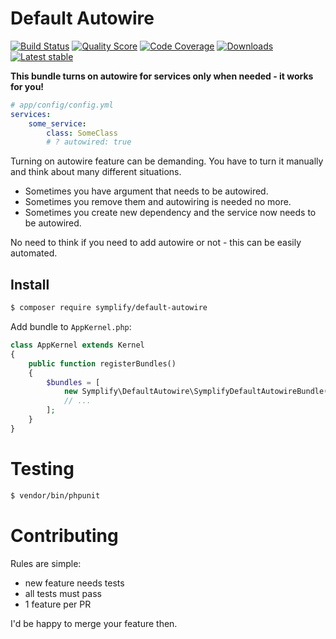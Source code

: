 # Default Autowire

[![Build Status](https://img.shields.io/travis/Symplify/DefaultAutowire.svg?style=flat-square)](https://travis-ci.org/Symplify/DefaultAutowire)
[![Quality Score](https://img.shields.io/scrutinizer/g/Symplify/DefaultAutowire.svg?style=flat-square)](https://scrutinizer-ci.com/g/Symplify/DefaultAutowire)
[![Code Coverage](https://img.shields.io/scrutinizer/coverage/g/Symplify/DefaultAutowire.svg?style=flat-square)](https://scrutinizer-ci.com/g/Symplify/DefaultAutowire)
[![Downloads](https://img.shields.io/packagist/dt/symplify/default-autowire.svg?style=flat-square)](https://packagist.org/packages/symplify/default-autowire)
[![Latest stable](https://img.shields.io/packagist/v/symplify/default-autowire.svg?style=flat-square)](https://packagist.org/packages/symplify/default-autowire)

**This bundle turns on autowire for services only when needed - it works for you!**

```yaml
# app/config/config.yml
services:
    some_service:
        class: SomeClass
        # ? autowired: true 
```

Turning on autowire feature can be demanding. You have to turn it manually and think about many different situations.

- Sometimes you have argument that needs to be autowired.
- Sometimes you remove them and autowiring is needed no more.
- Sometimes you create new dependency and the service now needs to be autowired.

No need to think if you need to add autowire or not - this can be easily automated.


## Install

```bash
$ composer require symplify/default-autowire
```

Add bundle to `AppKernel.php`:

```php
class AppKernel extends Kernel
{
    public function registerBundles()
    {
        $bundles = [
            new Symplify\DefaultAutowire\SymplifyDefaultAutowireBundle(),
            // ...
        ];
    }
}
```


# Testing

```bash
$ vendor/bin/phpunit
```


# Contributing

Rules are simple:

- new feature needs tests
- all tests must pass
- 1 feature per PR

I'd be happy to merge your feature then.

